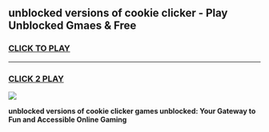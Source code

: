 
## unblocked versions of cookie clicker - Play Unblocked Gmaes & Free
<h3>
<a href="https://news.freeplayer.one?title=unblocked_versions_of_cookie_clicker&ref=16F">CLICK TO PLAY</a></h3>
<hr>

<h3>
<a href="https://news.freeplayer.one?title=unblocked_versions_of_cookie_clicker&ref=16F">CLICK 2 PLAY</a>
  
</h3>

<a href="https://news.freeplayer.one?title=unblocked_versions_of_cookie_clicker&ref=16F/"><img src="https://clearcache.store/games.png"></a>


**unblocked versions of cookie clicker games unblocked: Your Gateway to Fun and Accessible Online Gaming**
